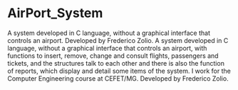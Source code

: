 # AirPort_System
A system developed in C language, without a graphical interface that controls an airport. Developed by Frederico Zolio.
A system developed in C language, without a graphical interface that controls an airport, with functions to insert, remove, change and consult flights, passengers and tickets, and the structures talk to each other and there is also the function of reports, which display and detail some items of the system. I work for the Computer Engineering course at CEFET/MG. Developed by Frederico Zolio.
